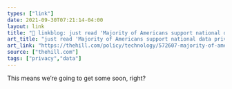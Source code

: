 ```yaml
---
types: ["link"]
date: 2021-09-30T07:21:14-04:00
layout: link
title: "🔗 linkblog: just read 'Majority of Americans support national data privacy standards: poll | TheHill'"
art_title: "just read 'Majority of Americans support national data privacy standards: poll | TheHill"
art_link: "https://thehill.com/policy/technology/572607-majority-of-americans-support-national-data-privacy-standards-poll"
source: ["thehill.com"]
tags: ["privacy","data"]
---
```

This means we’re going to get some soon, right?
